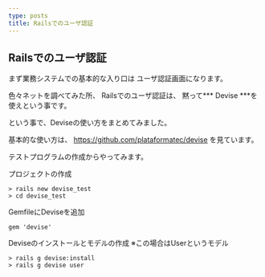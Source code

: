 ```yaml
---
type: posts
title: Railsでのユーザ認証
---
```


## Railsでのユーザ認証

まず業務システムでの基本的な入り口は
ユーザ認証画面になります。

色々ネットを調べてみた所、
Railsでのユーザ認証は、
黙って*** Devise ***を使えという事です。

という事で、Deviseの使い方をまとめてみました。

基本的な使い方は、
https://github.com/plataformatec/devise
を見ています。

テストプログラムの作成からやってみます。

プロジェクトの作成
``` command
> rails new devise_test
> cd devise_test
```

GemfileにDeviseを追加
``` Gemfile
gem 'devise'
```

Deviseのインストールとモデルの作成
※この場合はUserというモデル
``` command
> rails g devise:install
> rails g devise user
```
